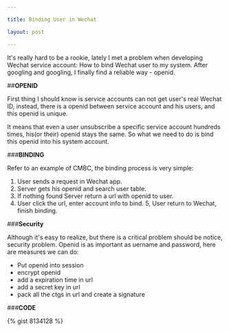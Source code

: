 ```yaml
---

title: Binding User in Wechat

layout: post

---
```

It's really hard to be a rookie, lately I met a problem when developing Wechat service account: How to bind Wechat user to my system. After googling and googling, I finally find a reliable way - openid.

##**OPENID**

First thing I should know is service accounts can not get user's real Wechat ID, instead, there is a openid between service account and his users, and this openid is unique.

It means that even a user unsubscribe a specific service account hundreds times, his(or their) openid stays the same. So what we need to do is bind this openid into his system account.

###**BINDING**

Refer to an example of CMBC, the binding process is very simple:

1. User sends a request in Wechat app.
2. Server gets his openid and search user table.
3. If nothing found Server return a url with openid to user.
4. User click the url, enter account info to bind.
5, User return to Wechat, finish binding.

###**Security**

Although it's easy to realize, but there is a critical problem should be notice, security problem. Openid is as important as uername and password, here are measures we can do:

* Put openid into session
* encrypt openid
* add a expiration time in url
* add a secret key in url
* pack all the ctgs in url and create a signature

###**CODE**

{% gist 8134128 %}